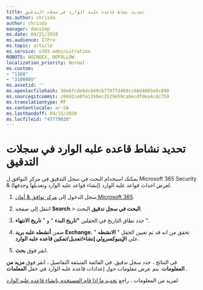 ```yaml
---
title: تحديد نشاط قاعده علبه الوارد في سجلات التدقيق
ms.author: chrisda
author: chrisda
manager: dansimp
ms.date: 04/21/2020
ms.audience: ITPro
ms.topic: article
ms.service: o365-administration
ROBOTS: NOINDEX, NOFOLLOW
localization_priority: Normal
ms.custom:
- "1368"
- "3100005"
ms.assetid: ''
ms.openlocfilehash: 3de6fcde6dc649cb77077d469cc66d4003e0c890
ms.sourcegitcommit: c6692ce0fa1358ec3529e59ca0ecdfdea4cdc759
ms.translationtype: MT
ms.contentlocale: ar-SA
ms.lasthandoff: 09/15/2020
ms.locfileid: "47779038"
---
```

# <a name="identify-inbox-rule-activity-in-audit-logs"></a>تحديد نشاط قاعده علبه الوارد في سجلات التدقيق

يمكنك استخدام البحث في سجل التدقيق في مركز التوافق ل Microsoft 365 Security & لعرض احداث قواعد علبه الوارد (إنشاء قواعد علبه الوارد وتعديلها وحذفها).

1. سجل الدخول إلى [مركز توافق & أمان Microsoft 365](https://protection.office.com/).

2. انتقل إلى صفحه **Search**  >  **البحث في سجل تدقيق** البحث.

3. حدد نطاق التاريخ في الحقلين **"تاريخ البدء** " و " **تاريخ الانتهاء** ".

4. ضمن **أنشطه علبه بريد Exchange**، تحقق من انه قد تم تعيين الحقل " **الانشطه** " علي **الإينبوكسرولي إنشاء/تعديل/تمكين قاعده علبه الوارد**.

5. انقر فوق **بحث**.

في النتائج ، حدد سجل تدقيق. في القائمة المنبثقة التفاصيل ، انقر فوق **مزيد من المعلومات**. يتم عرض معلومات حول إعدادات قاعده علبه الوارد في حقل **المعلمات** .

لمزيد من المعلومات ، راجع [تحديد ما إذا قام المستخدم بإنشاء قاعده علبه الوارد](https://docs.microsoft.com//office365/securitycompliance/auditing-troubleshooting-scenarios#determining-if-a-user-created-an-inbox-rule)
